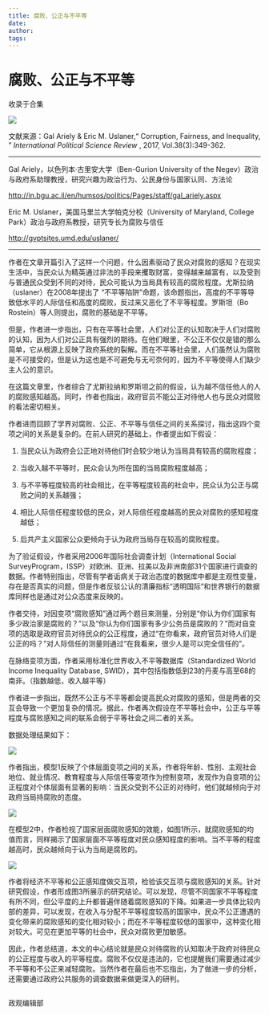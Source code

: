 ```yaml
---
title: 腐败、公正与不平等
date: 
author: 
tags: 
---
```

# 腐败、公正与不平等


收录于合集

<img src='/images/611/2.png' width='auto' />

文献来源：Gal Ariely & Eric M. Uslaner,“ Corruption, Fairness, and Inequality, ”
_International Political Science Review_ , 2017, Vol.38(3):349-362.

* * *

Gal Ariely，以色列本·古里安大学（Ben-Gurion University of the
Negev）政治与政府系助理教授，研究兴趣为政治行为、公民身份与国家认同、方法论

http://in.bgu.ac.il/en/humsos/politics/Pages/staff/gal_ariely.aspx

Eric M. Uslaner，美国马里兰大学帕克分校（University of Maryland, College
Park）政治与政府系教授，研究专长为腐败与信任

http://gvptsites.umd.edu/uslaner/

  

* * *

  

作者在文章开篇引入了这样一个问题，什么因素驱动了民众对腐败的感知？在现实生活中，当民众认为精英通过非法的手段来攫取财富，变得越来越富有，以及受到与普通民众受到不同的对待，民众可能认为当局具有较高的腐败程度。尤斯拉纳（uslaner）在2008年提出了
“不平等陷阱”命题，该命题指出，高度的不平等导致低水平的人际信任和高度的腐败，反过来又恶化了不平等程度。罗斯坦（Bo
Rostein）等人则提出，腐败的基础是不平等。

但是，作者进一步指出，只有在平等社会里，人们对公正的认知取决于人们对腐败的认知，因为人们对公正具有强烈的期待。在他们眼里，不公正不仅仅是错的那么简单，它从根源上反映了政府系统的裂解。而在不平等社会里，人们虽然认为腐败是不可接受的，但是认为这也是不可避免与无可奈何的，因为不平等使得人们缺少主人公的意识。

在这篇文章里，作者综合了尤斯拉纳和罗斯坦之前的假设，认为越不信任他人的人的腐败感知越高。同时，作者也指出，政府官员不能公正对待他人也与民众对腐败的看法密切相关。

作者进而回顾了学界对腐败、公正、不平等与信任之间的关系探讨，指出这四个变项之间的关系是复杂的。在前人研究的基础上，作者提出如下假设：

1. 当民众认为政府会公正地对待他们时会较少地认为当局具有较高的腐败程度；

2. 当收入越不平等时，民众会认为所在国的当局腐败程度越高；

3. 与不平等程度较高的社会相比，在平等程度较高的社会中，民众认为公正与腐败之间的关系越强；

4. 相比人际信任程度较低的民众，对人际信任程度越高的民众对腐败的感知程度越低；

5. 后共产主义国家公众更倾向于认为政府当局存在较高的腐败程度。

为了验证假设，作者采用2006年国际社会调查计划（International Social
SurveyProgram，ISSP）对欧洲、亚洲、拉美以及非洲南部31个国家进行调查的数据。作者特别指出，尽管有学者诟病关于政治态度的数据库中都是主观性变量，存在是否真实的问题，但是作者反驳公认的清廉指标“透明国际”和世界银行的数据库同样也是通过对公众态度来反映的。

作者交待，对因变项“腐败感知”通过两个题目来测量，分别是“你认为你们国家有多少政治家是腐败的？”以及“你认为你们国家有多少公务员是腐败的？”而对自变项的选取是政府官员对待民众的公正程度，通过“在你看来，政府官员对待人们是公正的吗？”对人际信任的测量则通过“在我看来，很少人是可以完全信任的”。

在脉络变项方面，作者采用标准化世界收入不平等数据库（Standardized World Income Inequality Database,
SWID），其中包括指数低到23的丹麦与高至68的南非。（指数越低，收入越平等）

作者进一步指出，既然不公正与不平等都会提高民众对腐败的感知，但是两者的交互会导致一个更加复杂的情况。据此，作者再次假设在不平等社会中，公正与平等程度与腐败感知之间的联系会弱于平等社会之间二者的关系。

数据处理结果如下：

  

![](/images/611/3.png)

  

作者指出，模型1反映了个体层面变项之间的关系，作者将年龄、性别、主观社会地位、就业情况、教育程度与人际信任等变项作为控制变项，发现作为自变项的公正程度对个体层面有显著的影响：当民众受到不公正的对待时，他们就越倾向于对政府当局持腐败的态度。

  

![](/images/611/4.png)

  

在模型2中，作者检视了国家层面腐败感知的效能，如图1所示，就腐败感知的均值而言，同样揭示了国家层面不平等程度对民众感知程度的影响。当不平等的程度越高时，民众越倾向于认为当局是腐败的。

  

![](/images/611/5.png)

  

作者将经济不平等和公正感知度做交互项，检验该交互项与腐败感知的关系。针对研究假设，作者形成图3所展示的研究结论。可以发现，尽管不同国家不平等程度有所不同，但公平度的上升都普遍伴随着腐败感知的下降。如果进一步具体比较内部的差异，可以发现，在收入与分配不平等程度较高的国家中，民众不公正遭遇的变化带来的腐败感知的变化相对较小；而在不平等程度较低的国家中，这种变化相对较大。可见在更加平等的社会中，民众对腐败更加敏感。

因此，作者总结道，本文的中心结论就是民众对待腐败的认知取决于政府对待民众的公正程度与收入的平等程度。腐败不仅仅是违法的，它也提醒我们需要通过减少不平等和不公正来减轻腐败。当然作者在最后也不忘指出，为了做进一步的分析，还需要通过政府公共服务的调查数据来做更深入的研判。

  

![]()

政观编辑部

